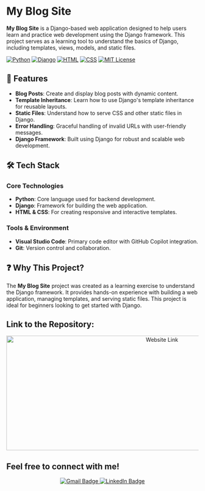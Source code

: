 # My Blog Site

**My Blog Site** is a Django-based web application designed to help users learn and practice web development using the Django framework. This project serves as a learning tool to understand the basics of Django, including templates, views, models, and static files.

[![Python](https://img.shields.io/badge/Python-3776AB?logo=python&logoColor=white)](#)
[![Django](https://img.shields.io/badge/Django-092E20?logo=django&logoColor=white)](#)
[![HTML](https://img.shields.io/badge/HTML-E34F26?logo=html5&logoColor=white)](#)
[![CSS](https://img.shields.io/badge/CSS-1572B6?logo=css3&logoColor=white)](#)
[![MIT License](https://img.shields.io/badge/License-MIT-green.svg)](#)

## 🚀 Features

- **Blog Posts**: Create and display blog posts with dynamic content.
- **Template Inheritance**: Learn how to use Django's template inheritance for reusable layouts.
- **Static Files**: Understand how to serve CSS and other static files in Django.
- **Error Handling**: Graceful handling of invalid URLs with user-friendly messages.
- **Django Framework**: Built using Django for robust and scalable web development.

## 🛠️ Tech Stack

### Core Technologies

- **Python**: Core language used for backend development.
- **Django**: Framework for building the web application.
- **HTML & CSS**: For creating responsive and interactive templates.

### Tools & Environment

- **Visual Studio Code**: Primary code editor with GitHub Copilot integration.
- **Git**: Version control and collaboration.

## ❓ Why This Project?

The **My Blog Site** project was created as a learning exercise to understand the Django framework. It provides hands-on experience with building a web application, managing templates, and serving static files. This project is ideal for beginners looking to get started with Django.

## Link to the Repository:

<p align="center">
<a href="https://github.com/PacemakerX/my_site.git">
  <img src="https://user-images.githubusercontent.com/74038190/212749447-bfb7e725-6987-49d9-ae85-2015e3e7cc41.gif" alt="Website Link" style="width:800px; height:300px; object-fit: cover;">
</a>
<p>

## Feel free to connect with me!

<p align="center">
  <a href="mailto:sparsh.officialwork@gmail.com">
    <img src="https://img.shields.io/badge/Gmail-sparsh.officialwork@gmail.com-D14836?style=for-the-badge&logo=gmail&logoColor=white" alt="Gmail Badge" />
  </a>
  <a href="https://www.linkedin.com/in/sparshsoni">
    <img src="https://img.shields.io/badge/LinkedIn-Connect-blue?style=for-the-badge&logo=linkedin&logoColor=white" alt="LinkedIn Badge" />
  </a>
</p>
